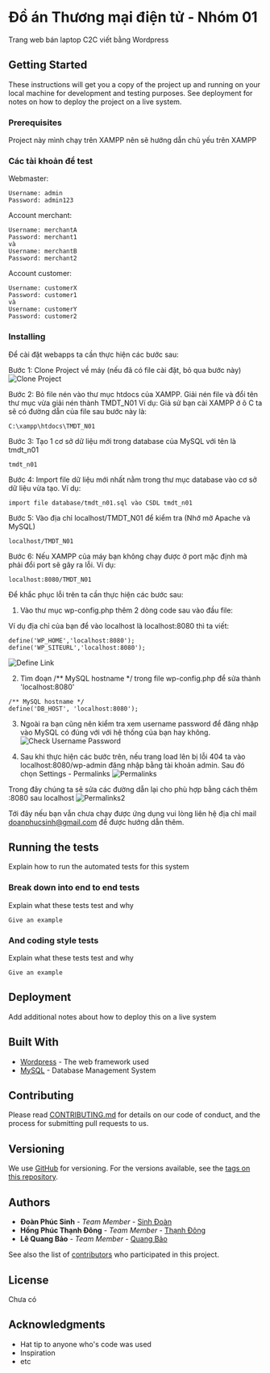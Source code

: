 # Đồ án Thương mại điện tử - Nhóm 01

Trang web bán laptop C2C viết bằng Wordpress

## Getting Started

These instructions will get you a copy of the project up and running on your local machine for development and testing purposes. See deployment for notes on how to deploy the project on a live system.

### Prerequisites

Project này mình chạy trên XAMPP nên sẽ hướng dẫn chủ yếu trên XAMPP

### Các tài khoản để test

Webmaster:

```
Username: admin
Password: admin123
```

Account merchant:

```
Username: merchantA
Password: merchant1
và
Username: merchantB
Password: merchant2
```

Account customer:

```
Username: customerX
Password: customer1
và
Username: customerY
Password: customer2
```

### Installing

Để cài đặt webapps ta cần thực hiện các bước sau:

Bước 1: Clone Project về máy (nếu đã có file cài đặt, bỏ qua bước này)
![Clone Project](/readme/clone_project.png?raw=true "Clone Project")

Bước 2: Bỏ file nén vào thư mục htdocs của XAMPP. Giải nén file và đổi tên thư mục vừa giải nén thành TMDT_N01
Ví dụ: Giả sử bạn cài XAMPP ở ô C ta sẽ có đường dẫn của file sau bước này là:
```
C:\xampp\htdocs\TMDT_N01
```

Bước 3: Tạo 1 cơ sở dữ liệu mới trong database của MySQL với tên là tmdt_n01

```
tmdt_n01
```

Bước 4: Import file dữ liệu mới nhất nằm trong thư mục database vào cơ sở dữ liệu vừa tạo.
Ví dụ:

```
import file database/tmdt_n01.sql vào CSDL tmdt_n01
```

Bước 5: Vào địa chỉ localhost/TMDT_N01 để kiểm tra (Nhớ mở Apache và MySQL)

```
localhost/TMDT_N01
```

Bước 6: Nếu XAMPP của máy bạn không chạy được ở port mặc định mà phải đổi port sẽ gây ra lỗi.
Ví dụ:

```
localhost:8080/TMDT_N01
```

Để khắc phục lỗi trên ta cần thực hiện các bước sau:

1) Vào thư mục wp-config.php thêm 2 dòng code sau vào đầu file:

Ví dụ địa chỉ của bạn để vào localhost là localhost:8080 thì ta viết:

```
define('WP_HOME','localhost:8080');
define('WP_SITEURL','localhost:8080');
```
![Define Link](/readme/define_link.png?raw=true "Define Link")

2) Tìm đoạn /** MySQL hostname */ trong file wp-config.php để sửa thành 'localhost:8080'

```
/** MySQL hostname */
define('DB_HOST', 'localhost:8080');
```

3) Ngoài ra bạn cũng nên kiểm tra xem username password để đăng nhập vào MySQL có đúng với với hệ thống của bạn hay không.
![Check Username Password](/readme/checkAccountMySQL.png?raw=true "Check Username Password")

4) Sau khi thực hiện các bước trên, nếu trang load lên bị lỗi 404 ta vào localhost:8080/wp-admin đăng nhập bằng tài khoản admin. Sau đó chọn Settings - Permalinks
![Permalinks](/readme/wp-admin.png?raw=true "Permalinks")

Trong đây chúng ta sẽ sửa các đường dẫn lại cho phù hợp bằng cách thêm :8080 sau localhost
![Permalinks2](/readme/permalinks.png?raw=true "Permalinks2")


Tới đây nếu bạn vẫn chưa chạy được ứng dụng vui lòng liên hệ địa chỉ mail doanphucsinh@gmail.com để được hướng dẫn thêm.

## Running the tests

Explain how to run the automated tests for this system

### Break down into end to end tests

Explain what these tests test and why

```
Give an example
```

### And coding style tests

Explain what these tests test and why

```
Give an example
```

## Deployment

Add additional notes about how to deploy this on a live system

## Built With

* [Wordpress](https://wordpress.org/) - The web framework used
* [MySQL](https://www.mysql.com/) - Database Management System

## Contributing

Please read [CONTRIBUTING.md](https://gist.github.com/PurpleBooth/b24679402957c63ec426) for details on our code of conduct, and the process for submitting pull requests to us.

## Versioning

We use [GitHub](http://github.com/) for versioning. For the versions available, see the [tags on this repository](https://github.com/sinhoisinh01/tmdt_n01/commits/master). 

## Authors

* **Đoàn Phúc Sinh** - *Team Member* - [Sinh Đoàn](https://github.com/sinhoisinh01)
* **Hồng Phúc Thạnh Đông** - *Team Member* - [Thạnh Đông](https://github.com/soco153)
* **Lê Quang Bảo** - *Team Member* - [Quang Bảo](https://github.com/LeQuangBao)

See also the list of [contributors](https://github.com/your/project/contributors) who participated in this project.

## License

Chưa có

## Acknowledgments

* Hat tip to anyone who's code was used
* Inspiration
* etc

